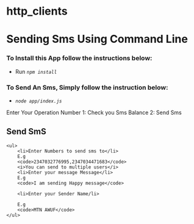 # http_clients
<h1>Sending Sms Using Command Line</h1>
<h3>To Install this App follow the instructions below:</h3>
<ul>
<li>Run <code><i>npm install</i></code></li>
</ul>

<h3>To Send An Sms, Simply follow the instruction below:</h3>

<ul>
	<li> <i><code>node app/index.js</code></i>  </li>
</ul>
<p>
	Enter Your Operation Number 
	1: Check you Sms Balance
	2: Send Sms


</p>
<h2>
<b>Send SmS</b></h2>

	<ul>
		<li>Enter Numbers to send sms to</li>
		E.g
		<code>2347032776995,2347034471683</code>
		<i>You can send to multiple users</i>
		<li>Enter your message Message</li>
		E.g
		<code>I am sending Happy message</code>

		<li>Enter your Sender Name/li>

		E.g
		<code>MTN AWUF</code>
	</ul>
